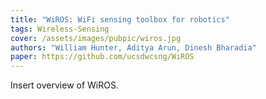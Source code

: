 ```yaml
---
title: "WiROS: WiFi sensing toolbox for robotics"
tags: Wireless-Sensing
cover: /assets/images/pubpic/wiros.jpg
authors: "William Hunter, Aditya Arun, Dinesh Bharadia"
paper: https://github.com/ucsdwcsng/WiROS
---
```


Insert overview of WiROS.
